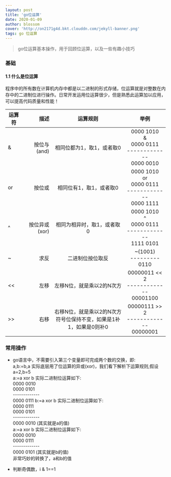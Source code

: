 ```yaml
---
layout: post
title: 'go位运算'
date: 2020-01-09
author: blossom
cover: 'http://on2171g4d.bkt.clouddn.com/jekyll-banner.png'
tags: go 位运算
---
```


> go位运算基本操作，用于回顾位运算，以及一些有趣小技巧

### 基础
#### 1.1 什么是位运算
程序中的所有数在计算机内存中都是以二进制的形式存储，位运算就是对整数在内存中的二进制位进行操作。日常开发运用位运算很少，但是熟悉此运算加以应用，可以提高代码质量和性能！

| 运算符        | 描述   |  运算规则  | 举例 |
| --------   | -----:  | :----:  |:----:  |
| &        | 按位与(and)  |  相同位都为1，取1，或者取0  | 0000 1010 <br> & <br> 0000 0111 <br> -------------<br>0000 0010 |
| or        | 按位或  |  相同位有1，取1，或者取0  | 0000 1010 <br> or <br> 0000 0111 <br> -------------<br>0000 1111 |
| ^       | 按位异或(xor)   |  相同为相异时，取1，或者取0  | 0000 1010 <br> ^ <br> 0000 0111 <br> -------------<br>1111 0101 |
| ~        | 求反   |  二进制位按位取反  | ~(1001) <br> ---------<br>0110|
| <<        | 左移   |  左移N位，就是乘以2的N次方  | 00000011 << 2 <br> -------------<br>00001100 |
| \>>       | 右移   |  右移N位，就是乘以2的N次方<br>符号位保持不变，如果是1补1，如果是0则补0  | 00000111 >> 2 <br> -------------<br>00000001 |

### 常用操作
* go语言中，不需要引入第三个变量即可完成两个数的交换，即:<br>
 a,b:=b,a 实际底层用了位运算的异或(xor)，我们看下解析下运算规则,假设 a=2,b=5 <br>
  a:=a xor b 实际二进制位运算如下:<br>
 0000 0010<br>
 0000 0101<br>
 ------------- <br>
 0000 0111
 b:=a xor b  实际二进制位运算如下:<br>
  0000 0111<br>
  0000 0101<br>
 ------------- <br>
  0000 0010 (其实就是a的值) <br>
 a:=a xor b 实际二进制位运算如下: <br>
   0000 0010<br>
   0000 0111<br>
 ------------- <br>
   0000 0101 (其实就是b的值) <br>
 非常巧妙的转换了，a和b的值
 
* 判断奇偶数，i & 1==1
